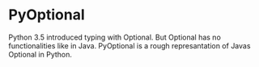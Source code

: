 # PyOptional

Python 3.5 introduced typing with Optional. But Optional has no functionalities like in Java.
PyOptional is a rough represantation of Javas Optional in Python.
